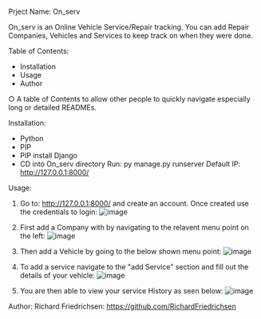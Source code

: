 Prject Name: On_serv

On_serv is an Online Vehicle Service/Repair tracking. You can add Repair Companies, Vehicles and Services to keep track on when they were done.

Table of Contents:
- Installation
- Usage
- Author

○ A table of Contents to allow other people to quickly navigate
especially long or detailed READMEs.

Installation:
- Python
- PIP
- PIP install Django
- CD into On_serv directory
  Run:
  py manage.py runserver
  Default IP: http://127.0.0.1:8000/

Usage:
1. Go to: http://127.0.0.1:8000/ and create an account. Once created use the credentials to login: 
![image](https://github.com/RichardFriedrichsen/On_serv/assets/33938474/c6f99091-4baa-4ee8-8914-490ee863be43)

2. First add a Company with by navigating to the relavent menu point on the left:
![image](https://github.com/RichardFriedrichsen/On_serv/assets/33938474/a272fbfe-fd67-4497-8750-f5ba68bfd4a5)

3. Then add a Vehicle by going to the below shown menu point:
![image](https://github.com/RichardFriedrichsen/On_serv/assets/33938474/bad2e2d8-b667-4a98-a51b-9c0370cd9f47)

4. To add a service navigate to the "add Service" section and fill out the details of your vehicle:
![image](https://github.com/RichardFriedrichsen/On_serv/assets/33938474/e2bb2b0a-3e5c-43c9-ac01-731b1c7d081c)

5. You are then able to view your service History as seen below:
![image](https://github.com/RichardFriedrichsen/On_serv/assets/33938474/df7b1bc2-f72b-4f7d-87ff-a38916c384e5)

Author:
Richard Friedrichsen: https://github.com/RichardFriedrichsen

